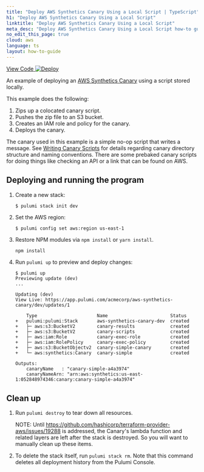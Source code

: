 ```yaml
---
title: "Deploy AWS Synthetics Canary Using a Local Script | TypeScript"
h1: "Deploy AWS Synthetics Canary Using a Local Script"
linktitle: "Deploy AWS Synthetics Canary Using a Local Script"
meta_desc: "Deploy AWS Synthetics Canary Using a Local Script how-to guide using ts"
no_edit_this_page: true
cloud: aws
language: ts
layout: how-to-guide
---
```


<!-- WARNING: this page was generated by a tool. Do not edit it by hand. -->
<!-- To change it, please see https://github.com/pulumi/docs/tree/master/tools/mktutorial. -->

<p class="mb-4 flex">
    <a class="flex flex-wrap items-center rounded text-xs text-white bg-blue-600 border-2 border-blue-600 px-2 mr-2 whitespace-no-wrap hover:text-white" style="height: 32px" href="https://github.com/pulumi/examples/tree/master/aws-ts-synthetics-canary" target="_blank">
        <span><i class="fab fa-github pr-2"></i> View Code</span>
    </a>
    <a href="https://app.pulumi.com/new?template=https://github.com/pulumi/examples/tree/master/aws-ts-synthetics-canary" target="_blank">
        <img src="https://get.pulumi.com/new/button.svg" alt="Deploy">
    </a>
</p>


An example of deploying an [AWS Synthetics Canary](https://docs.aws.amazon.com/AmazonCloudWatch/latest/monitoring/CloudWatch_Synthetics_Canaries.html) using a script stored locally.

This example does the following:
1. Zips up a colocated canary script.
1. Pushes the zip file to an S3 bucket.
1. Creates an IAM role and policy for the canary.
1. Deploys the canary.

The canary used in this example is a simple no-op script that writes a message.
See [Writing Canary Scripts](https://docs.aws.amazon.com/AmazonCloudWatch/latest/monitoring/CloudWatch_Synthetics_Canaries_WritingCanary.html) for details regarding canary directory structure and naming conventions.
There are some prebaked canary scripts for doing things like checking an API or a link that can be found on AWS. 

## Deploying and running the program

1.  Create a new stack:

    ```bash
    $ pulumi stack init dev
    ```

1.  Set the AWS region:

    ```
    $ pulumi config set aws:region us-east-1
    ```

1.  Restore NPM modules via `npm install` or `yarn install`.
    ```
    npm install
    ```

1.  Run `pulumi up` to preview and deploy changes:

    ```
    $ pulumi up
    Previewing update (dev)
    ...

    Updating (dev)
    View Live: https://app.pulumi.com/acmecorp/aws-synthetics-canary/dev/updates/1

        Type                      Name                       Status      
    +   pulumi:pulumi:Stack       aws-synthetics-canary-dev  created     
    +   ├─ aws:s3:BucketV2        canary-results             created     
    +   ├─ aws:s3:BucketV2        canary-scripts             created     
    +   ├─ aws:iam:Role           canary-exec-role           created     
    +   ├─ aws:iam:RolePolicy     canary-exec-policy         created     
    +   ├─ aws:s3:BucketObjectv2  canary-simple-canary       created     
    +   └─ aws:synthetics:Canary  canary-simple              created     
    
    Outputs:
        canaryName   : "canary-simple-a4a3974"
        canaryNameArn: "arn:aws:synthetics:us-east-1:052848974346:canary:canary-simple-a4a3974"
    ```

## Clean up

1.  Run `pulumi destroy` to tear down all resources.

    NOTE: Until https://github.com/hashicorp/terraform-provider-aws/issues/19288 is addressed, the Canary's lambda function and related layers are left after the stack is destroyed. So you will want to manually clean up these items.

1.  To delete the stack itself, run `pulumi stack rm`. Note that this command deletes all deployment history from the Pulumi Console.
